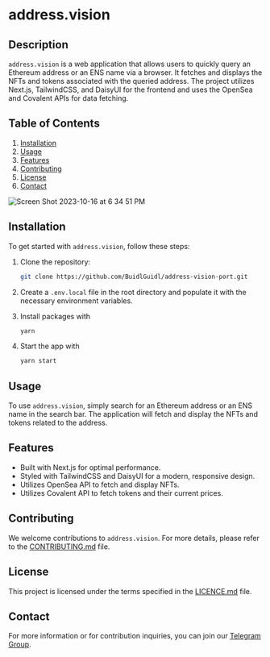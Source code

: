 
# address.vision

## Description

`address.vision` is a web application that allows users to quickly query an Ethereum address or an ENS name via a browser. It fetches and displays the NFTs and tokens associated with the queried address. The project utilizes Next.js, TailwindCSS, and DaisyUI for the frontend and uses the OpenSea and Covalent APIs for data fetching.

## Table of Contents

1. [Installation](#installation)
2. [Usage](#usage)
3. [Features](#features)
4. [Contributing](#contributing)
5. [License](#license)
6. [Contact](#contact)



![Screen Shot 2023-10-16 at 6 34 51 PM](https://github.com/BuidlGuidl/address-vision-port/assets/2653167/993840d1-741f-4678-bd3f-d46610841309)


## Installation

To get started with `address.vision`, follow these steps:

1. Clone the repository:
    ```bash
    git clone https://github.com/BuidlGuidl/address-vision-port.git
    ```
   
2. Create a `.env.local` file in the root directory and populate it with the necessary environment variables.

3. Install packages with 
    ```bash
    yarn
    ```

4. Start the app with
    ```bash
    yarn start
    ```

## Usage

To use `address.vision`, simply search for an Ethereum address or an ENS name in the search bar. The application will fetch and display the NFTs and tokens related to the address.

## Features

- Built with Next.js for optimal performance.
- Styled with TailwindCSS and DaisyUI for a modern, responsive design.
- Utilizes OpenSea API to fetch and display NFTs.
- Utilizes Covalent API to fetch tokens and their current prices.

## Contributing

We welcome contributions to `address.vision`. For more details, please refer to the [CONTRIBUTING.md](CONTRIBUTING.md) file.

## License

This project is licensed under the terms specified in the [LICENCE.md](LICENCE.md) file.

## Contact

For more information or for contribution inquiries, you can join our [Telegram Group](https://t.me/joinchat/KByvmRe5wkR-8F_zz6AjpA).
